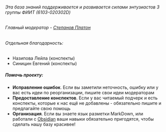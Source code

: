 ###### Эта база знаний поддерживается и развивается силами энтузиастов 3 группы ФИИТ (6103-020302D)
###### Главный модератор - [Степанов Платон](https://t.me/StepanovPlaton)
###### Отдельная благодарность: 
- Назипова Лейла (конспекты)
- Синицин Евгений (конспекты)

##### Помочь проекту:
- **Исправление ошибок**. Если вы заметили неточность, ошибку или у вас есть идеи по реорганизации, пишите свои идеи модераторам
- **Предоставление конспектов**. Если у вас читаемый подчерк и есть конспекты, которые к нас ещё не добавлены - обязательно пишите и предлагайте свою помощь
- **Организация**. Если вы знаете язык разметки MarkDown, или работали с [Obsidian](https://obsidian.md) ваши навыки обязательно пригодятся, чтобы сделать нашу базу красивее!